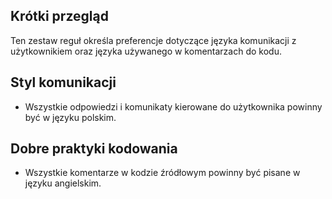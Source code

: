 ## Krótki przegląd
Ten zestaw reguł określa preferencje dotyczące języka komunikacji z użytkownikiem oraz języka używanego w komentarzach do kodu.

## Styl komunikacji
  - Wszystkie odpowiedzi i komunikaty kierowane do użytkownika powinny być w języku polskim.

## Dobre praktyki kodowania
  - Wszystkie komentarze w kodzie źródłowym powinny być pisane w języku angielskim.
